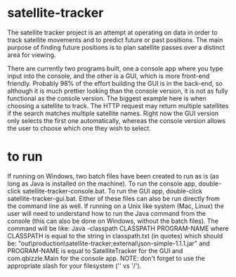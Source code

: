 # satellite-tracker
The satellite tracker project is an attempt at operating on data in order to track satellite movements and to
predict future or past positions. The main purpose of finding future positions is to plan satellite passes over 
a distinct area for viewing.

There are currently two programs built, one a console app where you type input into the console, and the other
is a GUI, which is more front-end friendly. Probably 98% of the effort building the GUI is in the back-end, so
although it is much prettier looking than the console version, it is not as fully functional as the console version.
The biggest example here is when choosing a satellite to track. The HTTP request may return multiple satellites if
the search matches multiple satellite names. Right now the GUI version only selects the first one automatically, whereas
the console version allows the user to choose which one they wish to select. 

# to run
If running on Windows, two batch files have been created to run as is (as long as Java is installed on the machine).
To run the console app, double-click satellite-tracker-console.bat. To run the GUI app, double-click satellite-tracker-gui.bat.
Either of these files can also be run directly from the command line as well.
If running on a Unix like system (Mac, Linux) the user will need to understand how to run the Java command from the console
(this can also be done on Windows, without the batch files). The command will be like:
Java -classpath CLASSPATH PROGRAM-NAME
where CLASSPATH is equal to the string in classpath.txt (in quotes) which should be:
"out\production\satellite-tracker;external\json-simple-1.1.1.jar"
and PROGRAM-NAME is equal to SatelliteTracker for the GUI and com.qbizzle.Main for the console app.
NOTE: don't forget to use the appropriate slash for your filesystem ('\' vs '/').